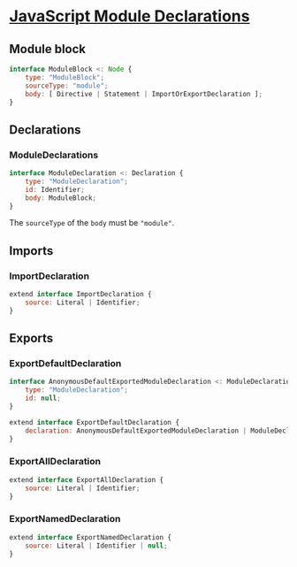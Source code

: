# [JavaScript Module Declarations][proposal-module-declarations]

## Module block

```js
interface ModuleBlock <: Node {
    type: "ModuleBlock";
    sourceType: "module";
    body: [ Directive | Statement | ImportOrExportDeclaration ];
}
```

## Declarations

### ModuleDeclarations

```js
interface ModuleDeclaration <: Declaration {
    type: "ModuleDeclaration";
    id: Identifier;
    body: ModuleBlock;
}
```

The `sourceType` of the `body` must be `"module"`.

## Imports

### ImportDeclaration

```js
extend interface ImportDeclaration {
    source: Literal | Identifier;
}
```

## Exports

### ExportDefaultDeclaration

```js
interface AnonymousDefaultExportedModuleDeclaration <: ModuleDeclaration {
    type: "ModuleDeclaration";
    id: null;
}

extend interface ExportDefaultDeclaration {
    declaration: AnonymousDefaultExportedModuleDeclaration | ModuleDeclaration | AnonymousDefaultExportedFunctionDeclaration | FunctionDeclaration | AnonymousDefaultExportedClassDeclaration | ClassDeclaration | Expression;
}
```

### ExportAllDeclaration

```js
extend interface ExportAllDeclaration {
    source: Literal | Identifier;
}
```

### ExportNamedDeclaration

```js
extend interface ExportNamedDeclaration {
    source: Literal | Identifier | null;
}
```

[proposal-module-declarations]: https://github.com/tc39/proposal-module-declarations
